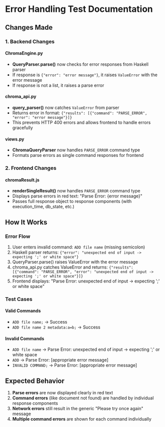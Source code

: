 # Error Handling Test Documentation

## Changes Made

### 1. Backend Changes

#### ChromaEngine.py
- **QueryParser.parse()** now checks for error responses from Haskell parser
- If response is `{"error": "error message"}`, it raises `ValueError` with the error message
- If response is not a list, it raises a parse error

#### chroma_api.py
- **query_parser()** now catches `ValueError` from parser
- Returns error in format: `{"results": [{"command": "PARSE_ERROR", "error": "error message"}]}`
- This prevents HTTP 400 errors and allows frontend to handle errors gracefully

#### views.py
- **ChromaQueryParser** now handles `PARSE_ERROR` command type
- Formats parse errors as single command responses for frontend

### 2. Frontend Changes

#### chromaResult.js
- **renderSingleResult()** now handles `PARSE_ERROR` command type
- Displays parse errors in red text: "Parse Error: {error message}"
- Passes full response object to response components (with execution_time, db_state, etc.)

## How It Works

### Error Flow
1. User enters invalid command: `ADD file name` (missing semicolon)
2. Haskell parser returns: `{"error": "unexpected end of input -> expecting ';' or white space"}`
3. QueryParser.parse() raises ValueError with the error message
4. chroma_api.py catches ValueError and returns: `{"results": [{"command": "PARSE_ERROR", "error": "unexpected end of input -> expecting ';' or white space"}]}`
5. Frontend displays: "Parse Error: unexpected end of input -> expecting ';' or white space"

### Test Cases

#### Valid Commands
- `ADD file name;` → Success
- `ADD file name 2 metadata:a=b;` → Success

#### Invalid Commands
- `ADD file name` → Parse Error: unexpected end of input -> expecting ';' or white space
- `ADD` → Parse Error: [appropriate error message]
- `INVALID COMMAND;` → Parse Error: [appropriate error message]

## Expected Behavior

1. **Parse errors** are now displayed clearly in red text
2. **Command errors** (like document not found) are handled by individual response components
3. **Network errors** still result in the generic "Please try once again" message
4. **Multiple command errors** are shown for each command individually
